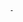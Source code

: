 
    - 



















































































































































































































































































































































































































































































































































































































